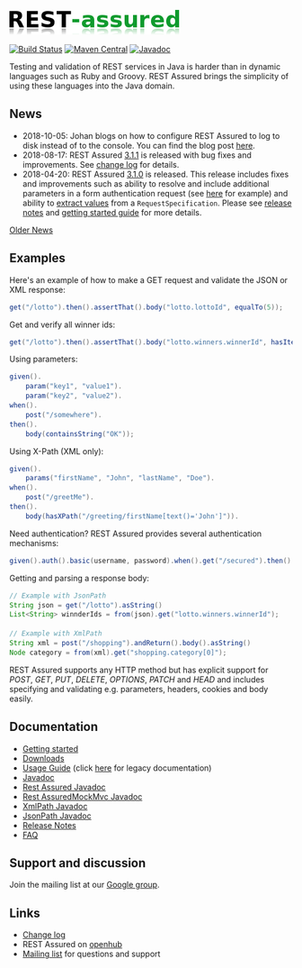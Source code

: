 ![REST Assured](rest-assured-logo-green.png)

[![Build Status](https://travis-ci.org/rest-assured/rest-assured.svg)](https://travis-ci.org/rest-assured/rest-assured)
[![Maven Central](https://maven-badges.herokuapp.com/maven-central/io.rest-assured/rest-assured/badge.svg)](https://maven-badges.herokuapp.com/maven-central/io.rest-assured/rest-assured)
[![Javadoc](https://javadoc-badge.appspot.com/io.rest-assured/rest-assured.svg)](http://www.javadoc.io/doc/io.rest-assured/rest-assured)


Testing and validation of REST services in Java is harder than in dynamic languages 
such as Ruby and Groovy. REST Assured brings the simplicity of using these 
languages into the Java domain.


## News 
* 2018-10-05: Johan blogs on how to configure REST Assured to log to disk instead of to the console. You can find the blog post [here](http://code.haleby.se/2018/10/05/logging-to-disk-with-rest-assured/).
* 2018-08-17: REST Assured [3.1.1](http://dl.bintray.com/johanhaleby/generic/rest-assured-3.1.1-dist.zip) is released with bug fixes and improvements. See [change log](https://raw.githubusercontent.com/rest-assured/rest-assured/master/changelog.txt) for details.
* 2018-04-20: REST Assured [3.1.0](http://dl.bintray.com/johanhaleby/generic/rest-assured-3.1.0-dist.zip) is released. This release includes fixes and improvements such as ability to resolve and include additional parameters in a form authentication request (see [here](https://github.com/rest-assured/rest-assured/wiki/Usage#include-additional-fields-in-form-authentication) for example) and ability to [extract values](https://github.com/rest-assured/rest-assured/wiki/Usage#querying-requestspecification) from a `RequestSpecification`. Please see [release notes](https://github.com/rest-assured/rest-assured/wiki/ReleaseNotes31) and [getting started guide](https://github.com/rest-assured/rest-assured/wiki/GettingStarted) for more details.

[Older News](https://github.com/rest-assured/rest-assured/wiki/OldNews)


## Examples
Here's an example of how to make a GET request and validate the JSON or XML response:

```java
get("/lotto").then().assertThat().body("lotto.lottoId", equalTo(5));
```

Get and verify all winner ids:

```java
get("/lotto").then().assertThat().body("lotto.winners.winnerId", hasItems(23, 54));
```

Using parameters:

```java
given().
    param("key1", "value1").
    param("key2", "value2").
when().
    post("/somewhere").
then().
    body(containsString("OK"));
```

Using X-Path (XML only):

```java
given().
    params("firstName", "John", "lastName", "Doe").
when().
    post("/greetMe").
then().
    body(hasXPath("/greeting/firstName[text()='John']")).
```

Need authentication? REST Assured provides several authentication mechanisms:

```java
given().auth().basic(username, password).when().get("/secured").then().statusCode(200);
```

Getting and parsing a response body:

```java
// Example with JsonPath
String json = get("/lotto").asString()
List<String> winnderIds = from(json).get("lotto.winners.winnerId");
    
// Example with XmlPath
String xml = post("/shopping").andReturn().body().asString()
Node category = from(xml).get("shopping.category[0]");
```

REST Assured supports any HTTP method but has explicit support for *POST*, *GET*, *PUT*, *DELETE*, *OPTIONS*, *PATCH* and *HEAD* and includes specifying and validating e.g. parameters, headers, cookies and body easily.


## Documentation

* [Getting started](https://github.com/rest-assured/rest-assured/wiki/GettingStarted)
* [Downloads](https://github.com/rest-assured/rest-assured/wiki/Downloads)
* [Usage Guide](https://github.com/rest-assured/rest-assured/wiki/Usage) (click [here](https://github.com/rest-assured/rest-assured/wiki/Usage_Legacy) for legacy documentation)
* [Javadoc](http://www.javadoc.io/doc/io.rest-assured/rest-assured/3.1.1)
* [Rest Assured Javadoc](http://static.javadoc.io/io.rest-assured/rest-assured/3.1.1/io/restassured/RestAssured.html)
* [Rest AssuredMockMvc Javadoc](http://static.javadoc.io/io.rest-assured/spring-mock-mvc/3.1.1/io/restassured/module/mockmvc/RestAssuredMockMvc.html)
* [XmlPath Javadoc](http://static.javadoc.io/io.rest-assured/xml-path/3.1.1/io/restassured/path/xml/XmlPath.html)
* [JsonPath Javadoc](http://static.javadoc.io/io.rest-assured/json-path/3.1.1/io/restassured/path/json/JsonPath.html)
* [Release Notes](https://github.com/rest-assured/rest-assured/wiki/ReleaseNotes)
* [FAQ](https://github.com/rest-assured/rest-assured/wiki/FAQ)

## Support and discussion
Join the mailing list at our [Google group](http://groups.google.com/group/rest-assured). 

## Links
* [Change log](https://github.com/rest-assured/rest-assured/raw/master/changelog.txt)
* REST Assured on [openhub](https://www.openhub.net/p/rest-assured)
* [Mailing list](http://groups.google.com/group/rest-assured) for questions and support
